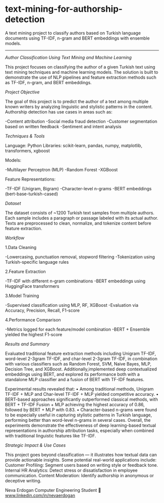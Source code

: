 # text-mining-for-authorship-detection
A text mining project to classify authors based on Turkish language documents using TF-IDF, n-gram and BERT embeddings with ensemble models.

***

*Author Classification Using Text Mining and Machine Learning*

This project focuses on classifying the author of a given Turkish text using text mining techniques and machine learning models. The solution is built to demonstrate the use of NLP pipelines and feature extraction methods such as TF-IDF, n-gram, and BERT embeddings.

*Project Objective*

The goal of this project is to predict the author of a text among multiple known writers by analyzing linguistic and stylistic patterns in the content. Authorship detection has use cases in areas such as:

-Content attribution
-Social media fraud detection
-Customer segmentation based on written feedback
-Sentiment and intent analysis

*Techniques & Tools*

Language: Python
Libraries: scikit-learn, pandas, numpy, matplotlib, transformers, xgboost

Models:

-Multilayer Perceptron (MLP)
-Random Forest
-XGBoost

Feature Representations:

-TF-IDF (Unigram, Bigram)
-Character-level n-grams
-BERT embeddings (bert-base-turkish-cased)

*Dataset*

The dataset consists of ~1200 Turkish text samples from multiple authors. Each sample includes a paragraph or passage labeled with its actual author. Texts are preprocessed to clean, normalize, and tokenize content before feature extraction.

*Workflow*

1.Data Cleaning

-Lowercasing, punctuation removal, stopword filtering
-Tokenization using Turkish-specific language rules

2.Feature Extraction

-TF-IDF with different n-gram combinations
-BERT embeddings using HuggingFace transformers

3.Model Training

-Supervised classification using MLP, RF, XGBoost
-Evaluation via Accuracy, Precision, Recall, F1-score

4.Performance Comparison

-Metrics logged for each feature/model combination
-BERT + Ensemble yielded the highest F1-score


*Results and Summary*

Evaluated traditional feature extraction methods including Unigram TF-IDF, word-level 2-3gram TF-IDF, and char-level 2-3gram TF-IDF, in combination with various classifiers such as Random Forest, SVM, Naive Bayes, MLP, Decision Tree, and XGBoost. Additionally,implemented deep contextualized embeddings using BERT, and explored its performance both with a standalone MLP classifier and a fusion of BERT with TF-IDF features.

Experimental results revealed that:
•	Among traditional methods, Unigram TF-IDF + MLP and Char-level TF-IDF + MLP yielded competitive accuracy.
•	BERT-based approaches significantly outperformed classical methods, with BERT + TF-IDF Fusion + MLP achieving the highest accuracy of 0.86, followed by BERT + MLP with 0.83.
•	Character-based n-grams were found to be especially useful in capturing stylistic patterns in Turkish language, performing better than word-level n-grams in several cases.
Overall, the experiments demonstrate the effectiveness of deep learning-based textual representations in authorship attribution tasks, especially when combined with traditional linguistic features like TF-IDF.



*Strategic Impact & Use Cases*

This project goes beyond classification — it illustrates how textual data can provide actionable insights. Some potential real-world applications include:
Customer Profiling: Segment users based on writing style or feedback tone.
Internal HR Analytics: Detect stress or dissatisfaction in employee communication.
Content Moderation: Identify authorship in anonymous or deceptive writing.



Neva Erdogan
Computer Engineering Student 
🔗 www.linkedin.com/in/nevaerdogan
